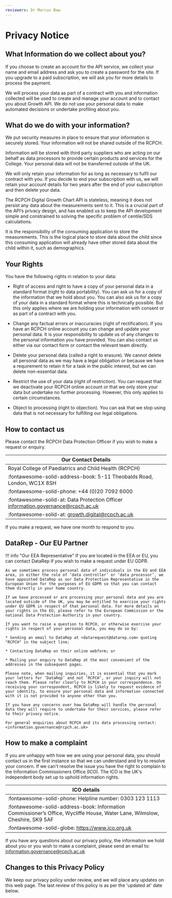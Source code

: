 ```yaml
---
reviewers: Dr Marcus Baw
---
```


# Privacy Notice

## What Information do we collect about you?

If you choose to create an account for the API service, we collect your name and email address and ask you to create a password for the site. If you upgrade to a paid subscription, we will ask you for more details to process the payment.

We will process your data as part of a contract with you and information collected will be used to create and manage your account and to contact you about Growth API. We do not use your personal data to make automated decisions or undertake profiling about you.

## What do we do with your information?

We put security measures in place to ensure that your information is securely stored. Your information will not be shared outside of the RCPCH.

Information will be stored with third party suppliers who are acting on our behalf as data processors to provide certain products and services for the College. Your personal data will not be transferred outside of the UK.

We will only retain your information for as long as necessary to fulfil our contract with you. If you decide to end your subscription with us, we will retain your account details for two years after the end of your subscription and then delete your data.

The RCPCH Digital Growth Chart API is stateless, meaning it does not persist any data about the measurements sent to it. This is a crucial part of the API’s privacy design, and has enabled us to keep the API development simple and constrained to solving the specific problem of centile/SDS calculations.

It is the responsibility of the consuming application to store the measurements. This is the logical place to store data about the child since this consuming application will already have other stored data about the child within it, such as demographics.

## Your Rights

You have the following rights in relation to your data:

* Right of access and right to have a copy of your personal data in a standard format (right to data portability).  You can ask us for a copy of the information that we hold about you. You can also ask us for a copy of your data in a standard format where this is technically possible. But this only applies where we are holding your information with consent or as part of a contract with you.

* Change any factual errors or inaccuracies (right of rectification). If you have an RCPCH online account you can change and update your personal data. It is your responsibility to update us of any changes to the personal information you have provided. You can also contact us either via our contact form or contact the relevant team directly.

* Delete your personal data (called a right to erasure). We cannot delete all personal data as we may have a legal obligation or because we have a requirement to retain it for a task in the public interest, but we can delete non-essential data. 

* Restrict the use of your data (right of restriction). You can request that we deactivate your RCPCH online account or that we only store your data but undertake no further processing. However, this only applies to certain circumstances.

* Object to processing (right to objection). You can ask that we stop using data that is not necessary for fulfilling our legal obligations. 

## How to contact us

Please contact the RCPCH Data Protection Officer if you wish to make a request or enquiry.

| Our Contact Details |
| --- |
| Royal College of Paediatrics and Child Health (RCPCH) |
| :fontawesome-solid-address-book: 5-11 Theobalds Road, London, WC1X 8SH |
| :fontawesome-solid-phone: +44 (0)20 7092 6000 |
| :fontawesome-solid-at: Data Protection Officer <information.governance@rcpch.ac.uk> |
| :fontawesome-solid-at:  <growth.digital@rcpch.ac.uk> |

If you make a request, we have one month to respond to you.

## DataRep - Our EU Partner

!!! info "Our EEA Representative"
    If you are located in the EEA or EU, you can contact DataRep if you wish to make a request under EU GDPR.

    As we sometimes process personal data of individuals in the EU and EEA area, in either the role of ‘data controller’ or ‘data processor’, we have appointed DataRep as our Data Protection Representative in the European Union for the purposes of EU GDPR so that you can contact them directly in your home country.

    If we have processed or are processing your personal data and you are located outside of the UK, you may be entitled to exercise your rights under EU GDPR in respect of that personal data. For more details on your rights in the EU, please refer to the European Commission or the national Data Protection Authority in your country.

    If you want to raise a question to RCPCH, or otherwise exercise your rights in respect of your personal data, you may do so by:

    * Sending an email to DataRep at <datarequest@datarep.com> quoting "RCPCH" in the subject line;

    * Contacting DataRep on their online webform; or

    * Mailing your enquiry to DataRep at the most convenient of the addresses in the subsequent pages.

    Please note, when mailing inquiries, it is essential that you mark your letters for ‘DataRep’ and not ‘RCPCH’, or your inquiry will not reach them. Please refer clearly to RCPCH in your correspondence. On receiving your correspondent, RCPCH is likely to request evidence of your identity, to ensure your personal data and information connected with it is not provided to anyone other than you.

    If you have any concerns over how DataRep will handle the personal data they will require to undertake for their services, please refer to their privacy notice.
    
    For general enquiries about RCPCH and its data processing contact: <information.governance@rcpch.ac.uk>

## How to make a complaint

If you are unhappy with how we are using your personal data, you should contact us in the first instance so that we can understand and try to resolve your concern. If we can't resolve the issue you have the right to complain to the Information Commissioners Office (ICO). The ICO is the UK's independent body set up to uphold information rights.

| ICO details |
| --- |
| :fontawesome-solid-phone: Helpline number: 0303 123 1113 |
| :fontawesome-solid-address-book: Information Commissioner’s Office, Wycliffe House, Water Lane, Wilmslow, Cheshire, SK9 5AF |
| :fontawesome-solid-globe: <https://www.ico.org.uk> |

If you have any questions about our privacy policy, the information we hold about you or you wish to make a complaint, please send an email to: <information.governance@rcpch.ac.uk>

## Changes to this Privacy Policy

We keep our privacy policy under review, and we will place any updates on this web page. The last review of this policy is as per the 'updated at' date below.
